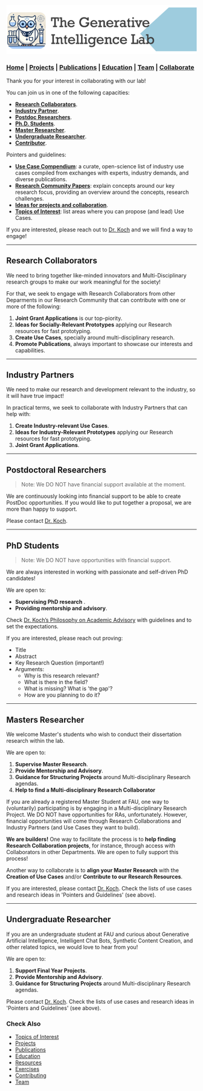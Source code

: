 ![GenI-Lab Banner](./images/genilab-banner.png)

### [Home](./index.md) | [Projects](./projects.md) | [Publications](./knowledge.md) | [Education](./knowledge.md#education) | [Team](./people.html) | [Collaborate](./collaborate.md)




Thank you for your interest in collaborating with our lab!

You can join us in one of the following capacities:

* [**Research Collaborators**](#research-collaborators).
* [**Industry Partner**](#industry-partner).
* [**Postdoc Researchers**](#postdoctoral-researchers).
* [**Ph.D. Students**](#phd-students).
* [**Master Researcher**](#master-researcher).
* [**Undergraduate Researcher**](#undergradute-researcher).
* [**Contributor**](./contribute.md).


Pointers and guidelines:
* [**Use Case Compendium**](https://docs.google.com/spreadsheets/d/1Ge2chxRrBjILHkZthtzymqAbs3TkwrGiMMge23zC8jA/edit?usp=sharing): a curate, open-science list of industry use cases compiled from exchanges with experts, industry demands, and diverse publications.
* [**Research Community Papers**](https://medium.com/generative-intelligence-lab/community-papers-series-ebacc91b47ea): explain concepts around our key research focus, providing an overview around the concepts, research challenges.
* [**Ideas for projects and collaboration**](./projects.md).
* [**Topics of Interest**](./projects.md#topics-of-interest): list areas where you can propose (and lead) Use Cases.

If you are interested, please reach out to [Dr. Koch](https://www.fau.edu/engineering/directory/faculty/koch/) and we will find a way to engage!


---

## Research Collaborators

We need to bring together like-minded innovators and Multi-Disciplinary research groups to make our work meaningful for the society!

For that, we seek to engage with Research Collaborators from other Deparments in our Research Community that can contribute with one or more of the following:

1. **Joint Grant Applications** is our top-piority.
1. **Ideas for Socially-Relevant Prototypes** applying our Research resources for fast prototyping.
1. **Create Use Cases**, specially around multi-disciplinary research.
1. **Promote Publications**, always important to showcase our interests and capabilities.
    
---

## Industry Partners

We need to make our research and development relevant to the industry, so it will have true impact!

In practical terms, we seek to collaborate with Industry Partners that can help with:

1. **Create Industry-relevant Use Cases**.
1. **Ideas for Industry-Relevant Prototypes** applying our Research resources for fast prototyping.
1. **Joint Grant Applications**.

---

## Postdoctoral Researchers

> Note: We DO NOT have financial support available at the moment.

We are continuously looking into financial support to be able to create PostDoc opportunities.
If you would like to put together a proposal, we are more than happy to support.

Please contact [Dr. Koch](https://www.fau.edu/engineering/directory/faculty/koch/).

---

## PhD Students

> Note: We DO NOT have opportunities with financial support. 

We are always interested in working with passionate and self-driven PhD candidates!

We are open to:
* **Supervising PhD research** .
* **Providing mentorship and advisory**.

Check [Dr. Koch’s Philosophy on Academic Advisory](http://www.fernandokoch.me/pages/advisory.html) with guidelines and to set the expectations.

If you are interested, please reach out proving:
* Title 
* Abstract
* Key Research Question (important!)
* Arguments: 
    * Why is this research relevant?
    * What is there in the field?
    * What is missing? What is 'the gap'?
    * How are you planning to do it?

---

## Masters Researcher

We welcome Master's students who wish to conduct their dissertation research within the lab. 

We are open to:
1. **Supervise Master Research**.
1. **Provide Mentorship and Advisory**.
1. **Guidance for Structuring Projects** around Multi-disciplinary Research agendas.
1. **Help to find a Multi-disciplinary Research Collaborator**


If you are already a registered Master Student at FAU, one way to (voluntarily) participating is by engaging in a Multi-disciplinary Research Project. We DO NOT have opportunities for RAs, unfortunately. However, financial opportunities will come through Research Collaborations and Industry Partners (and Use Cases they want to build).

**We are builders!**
One way to facilitate the process is to **help finding Research Collaboration projects**, for instance, through access with Collaborators in other Departments. We are open to fully support this process!

Another way to collaborate is to **align your Master Research** with the **Creation of Use Cases** and/or **Contribute to our Research Resources**.

If you are interested, please contact [Dr. Koch](https://www.fau.edu/engineering/directory/faculty/koch/). Check the lists of use cases and research ideas in 'Pointers and Guidelines' (see above).

---

## Undergraduate Researcher

If you are an undergraduate student at FAU and curious about Generative Artificial Intelligence, Intelligent Chat Bots, Synthetic Content Creation, and other related topics, we would love to hear from you! 

We are open to:
1. **Support Final Year Projects**.
1. **Provide Mentorship and Advisory**.
1. **Guidance for Structuring Projects** around Multi-disciplinary Research agendas.

Please contact [Dr. Koch](https://www.fau.edu/engineering/directory/faculty/koch/). Check the lists of use cases and research ideas in 'Pointers and Guidelines' (see above).



### Check Also

* [Topics of Interest](./projects.md#topics-of-interest)
* [Projects](./projects.md)
* [Publications](./knowledge.md#publications)
* [Education](./knowledge.md#education)
* [Resources](./projects.md#resources)
* [Exercises](./exercises.md)
* [Contributing](./contribute.md)
* [Team](./people.html)


